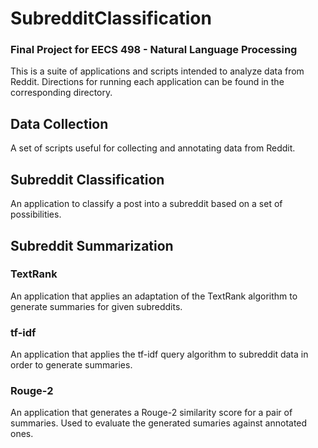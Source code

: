 # SubredditClassification 
### Final Project for EECS 498 - Natural Language Processing 

This is a suite of applications and scripts intended to analyze data from Reddit. Directions for running each application can be found in the corresponding directory.

## Data Collection
A set of scripts useful for collecting and annotating data from Reddit.

## Subreddit Classification
An application to classify a post into a subreddit based on a set of possibilities. 

## Subreddit Summarization 

### TextRank
An application that applies an adaptation of the TextRank algorithm to generate summaries for given subreddits.

### tf-idf
An application that applies the tf-idf query algorithm to subreddit data in order to generate summaries. 

### Rouge-2
An application that generates a Rouge-2 similarity score for a pair of summaries. Used to evaluate the generated sumaries against annotated ones. 
